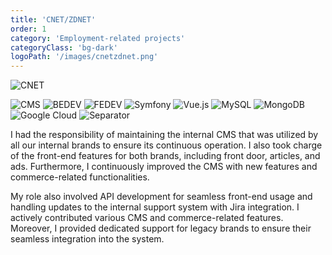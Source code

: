 ```yaml
---
title: 'CNET/ZDNET'
order: 1
category: 'Employment-related projects'
categoryClass: 'bg-dark'
logoPath: '/images/cnetzdnet.png'
---
```


![CNET](/images/cnetScreenshot.png#portfolio-image)

![CMS](https://img.shields.io/badge/CMS-blue?style=for-the-badge&logoColor=white#portfolio-badge)
![BEDEV](https://img.shields.io/badge/Back_End_Development-red?style=for-the-badge&logoColor=white#portfolio-badge)
![FEDEV](https://img.shields.io/badge/Front_End_Development-green?style=for-the-badge&logoColor=white#portfolio-badge)
![Symfony](https://img.shields.io/badge/symfony-%23000000.svg?style=for-the-badge&logo=symfony&logoColor=white#portfolio-badge)
![Vue.js](https://img.shields.io/badge/vuejs-%2335495e.svg?style=for-the-badge&logo=vuedotjs&logoColor=%234FC08D#portfolio-badge)
![MySQL](https://img.shields.io/badge/mysql-%2300f.svg?style=for-the-badge&logo=mysql&logoColor=white#portfolio-badge)
![MongoDB](https://img.shields.io/badge/MongoDB-%234ea94b.svg?style=for-the-badge&logo=mongodb&logoColor=white#portfolio-badge)
![Google Cloud](https://img.shields.io/badge/GCP-%234285F4.svg?style=for-the-badge&logo=google-cloud&logoColor=white#portfolio-badge)
![Separator](#portfolio-separator)

I had the responsibility of maintaining the internal CMS that was utilized by all our internal brands to ensure its continuous operation. I also took charge of the front-end features for both brands, including front door, articles, and ads. Furthermore, I continuously improved the CMS with new features and commerce-related functionalities.

My role also involved API development for seamless front-end usage and handling updates to the internal support system with Jira integration. I actively contributed various CMS and commerce-related features. Moreover, I provided dedicated support for legacy brands to ensure their seamless integration into the system.
